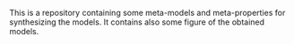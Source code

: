 This is a repository containing some meta-models and meta-properties for synthesizing the models. It contains also some figure of the obtained models.
